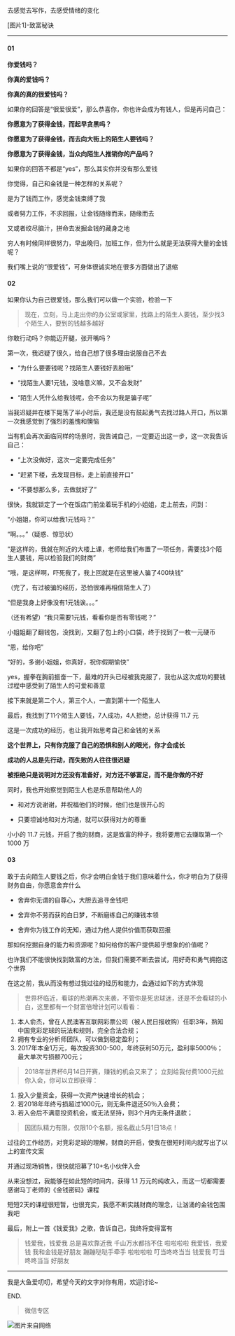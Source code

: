 去感觉去写作，去感受情绪的变化


[图片1]-致富秘诀

***

#### 01

**你爱钱吗？**

**你真的爱钱吗？**

**你真的真的很爱钱吗？**

如果你的回答是“很爱很爱”，那么恭喜你，你也许会成为有钱人，但是再问自己：

**你愿意为了获得金钱，而起早贪黑吗？**

**你愿意为了获得金钱，而去向大街上的陌生人要钱吗？**

**你愿意为了获得金钱，当众向陌生人推销你的产品吗？**

如果你的回答不都是“yes”，那么其实你并没有那么爱钱

你觉得，自己和金钱是一种怎样的关系呢？

是为了钱而工作，感觉金钱束缚了我

或者努力工作，不求回报，让金钱随缘而来，随缘而去

又或者绞尽脑汁，拼命去发掘金钱的藏身之地

穷人有时候同样很努力，早出晚归，加班工作，但为什么就是无法获得大量的金钱呢？

我们嘴上说的“很爱钱”，可身体很诚实地在很多方面做出了退缩

#### 02

如果你认为自己很爱钱，那么我们可以做一个实验，检验一下

> 现在，立刻，马上走出你的办公室或家里，找路上的陌生人要钱，至少找3个陌生人，要到的钱越多越好

你敢行动吗？你能迈开腿，张开嘴吗？

第一次，我迟疑了很久，给自己想了很多理由说服自己不去

- “为什么要要钱呢？找陌生人要钱好丢脸哦”

- “找陌生人要1元钱，没啥意义嘛，又不会发财”

- “陌生人凭什么给我钱呢，会不会以为我是骗子呢”

当我迟疑并在楼下晃荡了半小时后，我还是没有鼓起勇气去找过路人开口，所以第一次我感觉到了强烈的羞愧和懊恼

当有机会再次面临同样的场景时，我告诫自己，一定要迈出这一步，这一次我告诉自己：

- “上次没做好，这次一定要完成任务”

- “赶紧下楼，去发现目标，走上前直接开口”

- “不要想那么多，去做就好了”

很快，我就锁定了一个在饭店门前坐着玩手机的小姐姐，走上前去，问到：

“小姐姐，你可以给我1元钱吗？”

“啊。。。”（疑惑、惊恐状）

“是这样的，我就在附近的大楼上课，老师给我们布置了一项任务，需要找3个陌生人要钱，用以检验我们的财商”

“哦，是这样啊，吓死我了，我上回就是在这里被人骗了400块钱”

（完了，有过被骗的经历，恐怕很难再相信陌生人了）

“但是我身上好像没有1元钱诶。。。”

（还有希望）“我只需要1元钱，看看你是否有零钱呢？”

小姐姐翻了翻钱包，没找到，又翻了包上的小口袋，终于找到了一枚一元硬币

“恩，给你吧”

“好的，多谢小姐姐，你真好，祝你假期愉快”

yes，握拳在胸前振奋一下，最难的开头已经被我克服了，我也从这次成功的要钱过程中感受到了陌生人的可爱和善意

接下来就是第二个人，第三个人，一直到第十一个陌生人

最后，我找到了11个陌生人要钱，7人成功，4人拒绝，总计获得 11.7 元

这是一次成功的经历，也让我开始思考自己和金钱的关系

**这个世界上，只有你克服了自己的恐惧和别人的眼光，你才会成长**

**成功的人总是先行动，而失败的人往往很迟疑**

**被拒绝只是说明对方还没有准备好，对方还不够富足，而不是你做的不好**

同时，我也开始察觉到陌生人也是乐意帮助他人的

- 和对方说谢谢，并祝福他们的时候，他们也是很开心的

- 只要坦诚地和对方沟通，就可以获得对方的尊重

小小的 11.7 元钱，开启了我的财商，这是致富的种子，我将要用它去赚取第一个 1000 万

#### 03

敢于去向陌生人要钱之后，你才会明白金钱于我们意味着什么，你才明白为了获得财务自由，你愿意舍弃什么

- 舍弃你无谓的自尊心，大胆去追寻金钱吧

- 舍弃你不劳而获的白日梦，不断磨练自己的赚钱本领

- 舍弃你为钱工作的无知，通过为他人提供价值而获取回报

那如何挖掘自身的能力和资源呢？如何给你的客户提供超乎想象的价值呢？

也许我们不能很快找到致富的方法，但我们需要不断去尝试，用好奇和勇气拥抱这个世界

在这之前，我从而没有想过我过往的经历和能力，会通过如下的方式体现

>世界杯临近，看球的热潮再次来袭，不管你是死忠球迷，还是不会看球的小白，这里都有一个财富倍增计划可以看看：
1. 本人俞杰，曾在人民澳客互联网彩票公司（被人民日报收购）任职3年，熟知中国竞彩足球的玩法和规则，完全合法合规；
2. 拥有专业的分析师团队，可以做到稳定盈利；
3. 2017年本金1万元，每次投资300-500，年终获利50万元，盈利率5000％；最大单次亏损额700元；

>2018年世界杯6月14日开赛，赚钱的机会又来了；
立刻给我付费1000元拉你入会，你可以立即获得：
1. 投入少量资金，获得一次资产快速增长的机会；
2. 若2018年年终亏损超过1000元，则无条件退还50％入会费；
3. 若入会后不满意投资机会，或无法坚持，则3个月内无条件退款；

>因团队精力有限，仅限10个名额，报名截止5月1日18点！

过往的工作经历，对竞彩足球的理解，财商的开启，使我在很短时间内就写出了以上的宣传文案

并通过现场销售，很快就招募了10+名小伙伴入会

从来没想过，我能够在如此短的时间内，获得 1.1 万元的纯收入，而这一切都需要感谢马丁老师的《金钱密码》课程

短短2天的课程很短暂，也很充实，我愿不断实践财商的理念，让汹涌的金钱包围我吧

最后，附上一首《钱爱我》之歌，告诉自己，我终将变得富有

> 钱爱我，钱爱我
总是喜欢靠近我
千山万水都挡不住
啦啦啦啦
我爱钱，我爱钱
我和金钱是好朋友
蹦蹦哒哒手牵手
啦啦啦啦
叮当咚咚当当
钱爱我
叮当咚咚当当
好朋友

-----------------------------------------------

我是大鱼爱叨叨，希望今天的文字对你有用，欢迎讨论~

END.

> 微信专区

![图片来自网络](http://image.dayuaidaodao.com/writing/image/wechat-code-1228-1000-1000-imageview2-imageslim.png)
